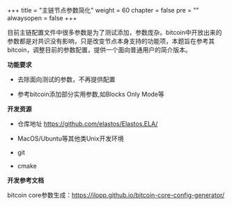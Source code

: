 +++
title = "主链节点参数简化"
weight = 60
chapter = false
pre = ""
alwaysopen = false
+++

目前主链配置文件中很多参数是为了测试添加，参数庞杂。bitcoin中开放出来的参数都是对共识没有影响，只是改变节点本身支持的功能项，本题旨在参考其bitcoin，调整目前的参数配置，提供一个面向普通用户的简介版本。



**功能要求**

* 去除面向测试的参数，不再提供配置

* 参考bitcoin添加部分实用参数,如Blocks Only Mode等

  

**开发资源**

* 仓库地址 https://github.com/elastos/Elastos.ELA/

* MacOS/Ubuntu等其他类Unix开发环境

* git

* cmake

  

**开发参考文档**

bitcoin core参数生成：https://jlopp.github.io/bitcoin-core-config-generator/





